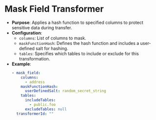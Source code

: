 # Mask Field Transformer

- **Purpose**: Applies a hash function to specified columns to protect sensitive data during transfer.
- **Configuration**:
    - `columns`: List of columns to mask.
    - `maskFunctionHash`: Defines the hash function and includes a user-defined salt for hashing.
    - `tables`: Specifies which tables to include or exclude for this transformation.
- **Example**:
  ```yaml
  - mask_field:
      columns:
        - address
      maskFunctionHash:
        userDefinedSalt: random_secret_string
      tables:
        includeTables:
          - public.foo
        excludeTables: null
    transformerId: ""
  ```
